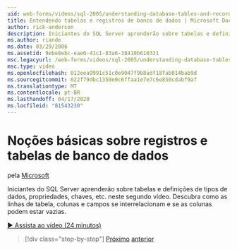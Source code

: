 ```yaml
---
uid: web-forms/videos/sql-2005/understanding-database-tables-and-records
title: Entendendo tabelas e registros de banco de dados | Microsoft Docs
author: rick-anderson
description: Iniciantes do SQL Server aprenderão sobre tabelas e definições de tipos de dados, propriedades, chaves, etc. neste segundo vídeo. Descubra como linhas de mesa, colunas, um...
ms.author: riande
ms.date: 03/29/2006
ms.assetid: 9ebe8ebc-eae6-41c1-83a6-38410b610331
msc.legacyurl: /web-forms/videos/sql-2005/understanding-database-tables-and-records
msc.type: video
ms.openlocfilehash: 012eea9991c51c0e9047f9b8adf18fab014bab9d
ms.sourcegitcommit: 022f79dbc1350e0c6ffaa1e7e7c6e850cdabf9af
ms.translationtype: MT
ms.contentlocale: pt-BR
ms.lasthandoff: 04/17/2020
ms.locfileid: "81543230"
---
```

# <a name="understanding-database-tables-and-records"></a>Noções básicas sobre registros e tabelas de banco de dados

pela [Microsoft](https://github.com/microsoft)

Iniciantes do SQL Server aprenderão sobre tabelas e definições de tipos de dados, propriedades, chaves, etc. neste segundo vídeo. Descubra como as linhas de tabela, colunas e campos se interrelacionam e se as colunas podem estar vazias.

[&#9654; Assista ao vídeo (24 minutos)](https://channel9.msdn.com/Blogs/ASP-NET-Site-Videos/understanding-database-tables-and-records)

> [!div class="step-by-step"]
> [Próximo](what-is-a-database.md)
> [anterior](more-about-column-data-types-and-other-properties.md)
